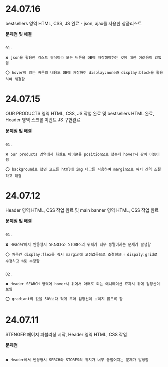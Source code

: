 # 24.07.16

bestsellers 영역 HTML, CSS, JS 완료 - json, ajax를 사용한 상품리스트

**문제점 및 해결**

```

01.

❌ json을 활용한 리스트 형식이라 모든 버튼을 DB에 저장해야하는 것에 대한 어려움이 있었음

⭕ hover에 있는 버튼의 내용도 DB에 저장하여 display:none과 display:block을 활용하여 해결함

```

# 24.07.15

OUR PRODUCTS 영역 HTML, CSS, JS 작업 완료 및 bestsellers HTML 완료, Header 영역 스크롤 이벤트 JS 구현완료

**문제점 및 해결**

```

01.

❌ our products 영역에서 화살표 아이콘을 position으로 했는데 hover시 같이 이동이 됨

⭕ background로 했던 코드를 html에 img 태그를 사용하여 margin으로 해서 간격 조절하고 해결

```

# 24.07.12

Header 영역 HTML, CSS 작업 완료 및 main banner 영역 HTML, CSS 작업 완료

**문제점 및 해결**

```

01.

❌ Header에서 반응형시 SEARCH와 STORES의 위치가 너무 동떨어지는 문제가 발생함

⭕ 처음엔 display:flex를 줘서 margin에 고정값등으로 조절했으나 dispaly:grid로 수정하고 %로 수정함


02.

❌ Header SEARCH 영역에 hover시 위에서 아래로 되는 애니메이션 효과시 위에 검정선이 보임

⭕ gradiant의 값을 50%보다 적게 주어 검정선이 보이지 않도록 함

```

# 24.07.11

STENGER 페이지 퍼블리싱 시작, Header 영역 HTML, CSS 작업

**문제점**

```

❌ Header에서 반응형시 SERCH와 STORES의 위치가 너무 동떨어지는 문제가 발생함

```

